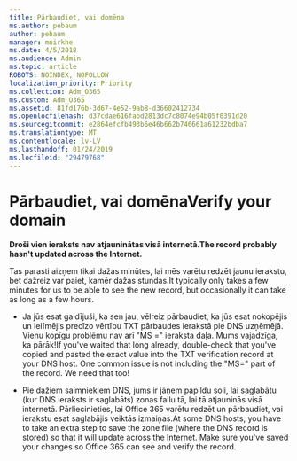 ```yaml
---
title: Pārbaudiet, vai domēna
ms.author: pebaum
author: pebaum
manager: mnirkhe
ms.date: 4/5/2018
ms.audience: Admin
ms.topic: article
ROBOTS: NOINDEX, NOFOLLOW
localization_priority: Priority
ms.collection: Adm_O365
ms.custom: Adm_O365
ms.assetid: 81fd176b-3d67-4e52-9ab8-d36602412734
ms.openlocfilehash: d37cdae616fabd2813dc7c8074e94b05f0391d20
ms.sourcegitcommit: e2864efcfb493b6e46b662b746661a61232bdba7
ms.translationtype: MT
ms.contentlocale: lv-LV
ms.lasthandoff: 01/24/2019
ms.locfileid: "29479768"
---
```

# <a name="verify-your-domain"></a><span data-ttu-id="e4804-102">Pārbaudiet, vai domēna</span><span class="sxs-lookup"><span data-stu-id="e4804-102">Verify your domain</span></span>

 <span data-ttu-id="e4804-103">**Droši vien ieraksts nav atjauninātas visā internetā.**</span><span class="sxs-lookup"><span data-stu-id="e4804-103">**The record probably hasn't updated across the Internet.**</span></span>
  
<span data-ttu-id="e4804-104">Tas parasti aizņem tikai dažas minūtes, lai mēs varētu redzēt jaunu ierakstu, bet dažreiz var paiet, kamēr dažas stundas.</span><span class="sxs-lookup"><span data-stu-id="e4804-104">It typically only takes a few minutes for us to be able to see the new record, but occasionally it can take as long as a few hours.</span></span> 
  
- <span data-ttu-id="e4804-p101">Ja jūs esat gaidījuši, ka sen jau, vēlreiz pārbaudiet, ka jūs esat nokopējis un ielīmējis precīzo vērtību TXT pārbaudes ierakstā pie DNS uzņēmējā. Vienu kopīgu problēmu nav arī "MS =" ieraksta daļa. Mums vajadzīga, ka pārāk!</span><span class="sxs-lookup"><span data-stu-id="e4804-p101">If you've waited that long already, double-check that you've copied and pasted the exact value into the TXT verification record at your DNS host. One common issue is not including the "MS=" part of the record. We need that too!</span></span>
    
- <span data-ttu-id="e4804-p102">Pie dažiem saimniekiem DNS, jums ir jāņem papildu soli, lai saglabātu (kur DNS ieraksts ir saglabāts) zonas failu tā, lai tā atjauninās visā internetā. Pārliecinieties, lai Office 365 varētu redzēt un pārbaudiet, vai ierakstu esat saglabājis veiktās izmaiņas.</span><span class="sxs-lookup"><span data-stu-id="e4804-p102">At some DNS hosts, you have to take an extra step to save the zone file (where the DNS record is stored) so that it will update across the Internet. Make sure you've saved your changes so Office 365 can see and verify the record.</span></span>
    

